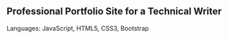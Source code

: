 ## Professional Portfolio Site for a Technical Writer

Languages: JavaScript, HTML5, CSS3, Bootstrap
